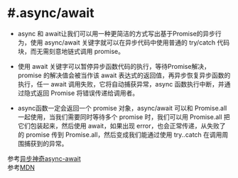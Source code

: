# #.async/await
* async 和 await让我们可以用一种更简洁的方式写出基于Promise的异步行为，使用 async/await 关键字就可以在异步代码中使用普通的 try/catch 代码块，而无需刻意地链式调用 promise。  

* 使用 await 关键字可以暂停异步函数代码的执行，等待Promise解决，promise 的解决值会被当作该 await 表达式的返回值，再异步恢复异步函数的执行，任一 await 调用失败，它将自动捕获异常，async 函数执行中断，并通过隐式返回 Promise 将错误传递给调用者。  

* async函数一定会返回一个 promise 对象，async/await 可以和 Promise.all 一起使用，当我们需要同时等待多个 promise 时，我们可以用 Promise.all 把它们包装起来，然后使用 await，如果出现 error，也会正常传递，从失败了的 promise 传到 Promise.all，然后变成我们能通过使用 try..catch 在调用周围捕获到的异常。

参考[异步神奇async-await](https://segmentfault.com/a/1190000011526612)  
参考[MDN](https://developer.mozilla.org/zh-CN/docs/Web/JavaScript/Reference/Statements/async_function#%E5%B0%9D%E8%AF%95%E4%B8%80%E4%B8%8B)
